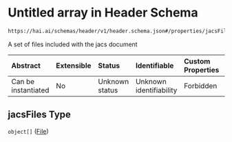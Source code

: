 # Untitled array in Header Schema

```txt
https://hai.ai/schemas/header/v1/header.schema.json#/properties/jacsFiles
```

A set of files included with the jacs document

| Abstract            | Extensible | Status         | Identifiable            | Custom Properties | Additional Properties | Access Restrictions | Defined In                                                                                               |
| :------------------ | :--------- | :------------- | :---------------------- | :---------------- | :-------------------- | :------------------ | :------------------------------------------------------------------------------------------------------- |
| Can be instantiated | No         | Unknown status | Unknown identifiability | Forbidden         | Allowed               | none                | [header.schema.json\*](../../https:/hai.ai/schemas/=./schemas/header.schema.json "open original schema") |

## jacsFiles Type

`object[]` ([File](header-properties-jacsfiles-file.md))
